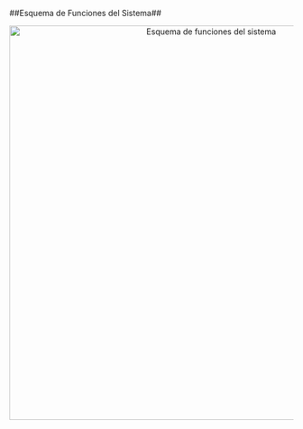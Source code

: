 ##Esquema de Funciones del Sistema##

<p align="center"> <img src="https://github.com/user-attachments/assets/ae020659-a13d-4167-84e2-18af81cb0e17" alt="Esquema de funciones del sistema" width="700"/> </p>

